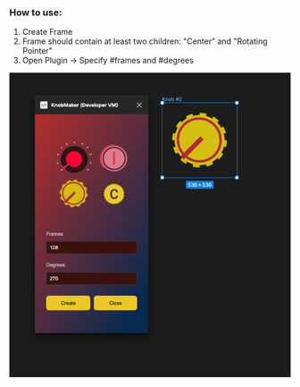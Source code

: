 ### How to use:

1. Create Frame
2. Frame should contain at least two children: "Center" and "Rotating Pointer"
3. Open Plugin -> Specify #frames and #degrees


![My Image](./screenshot.png)
